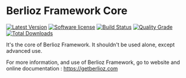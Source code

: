 # Berlioz Framework Core

[![Latest Version](https://img.shields.io/packagist/v/berlioz/core.svg?style=flat-square)](https://github.com/BerliozFramework/Core/releases)
[![Software license](https://img.shields.io/github/license/BerliozFramework/Core.svg?style=flat-square)](https://github.com/BerliozFramework/Core/blob/2.x/LICENSE)
[![Build Status](https://img.shields.io/travis/com/BerliozFramework/Core/2.x.svg?style=flat-square)](https://travis-ci.com/BerliozFramework/Core)
[![Quality Grade](https://img.shields.io/codacy/grade/8133a5f0d3bd4bc7b6ee19828bd387ea/2.x.svg?style=flat-square)](https://www.codacy.com/manual/BerliozFramework/Core)
[![Total Downloads](https://img.shields.io/packagist/dt/berlioz/core.svg?style=flat-square)](https://packagist.org/packages/berlioz/core)

It's the core of Berlioz Framework.
It shouldn't be used alone, except advanced use.

For more information, and use of Berlioz Framework, go to website and online documentation :
https://getberlioz.com